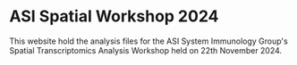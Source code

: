 # ASI Spatial Workshop 2024

This website hold the analysis files for the ASI System Immunology Group's
Spatial Transcriptomics Analysis Workshop held on 22th November 2024.
